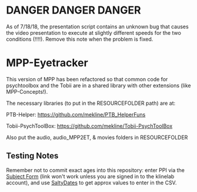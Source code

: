 # DANGER DANGER DANGER

As of 7/18/18, the presentation script contains an unknown bug that causes the video presentation to execute at slightly different speeds for the two conditions (!!!!). Remove this note when the problem is fixed. 

# MPP-Eyetracker

This version of MPP has been refactored so that common code for psychtoolbox and the Tobii are in a shared library with other extensions (like MPP-Concepts!). 

The necessary libraries (to put in the RESOURCEFOLDER path) are at:

PTB-Helper: https://github.com/mekline/PTB_HelperFuns

Tobii-PsychToolBox: https://github.com/mekline/Tobii-PsychToolBox

Also put the audio, audio_MPP2ET, & movies folders in RESOURCEFOLDER

## Testing Notes

Remember not to commit exact ages into this repository: enter PPI via the [Subject Form](https://goo.gl/forms/7zJcjGcmWtXX77ku2) (link won't work unless you are signed in to the klinelab account), and use [SaltyDates](https://mekline.shinyapps.io/saltydates/) to get approx values to enter in the CSV. 
